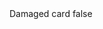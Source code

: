 <?xml version="1.0" encoding="UTF-8"?>
<CustomMetadata xmlns="http://soap.sforce.com/2006/04/metadata">
    <label>Damaged card</label>
    <protected>false</protected>
</CustomMetadata>
